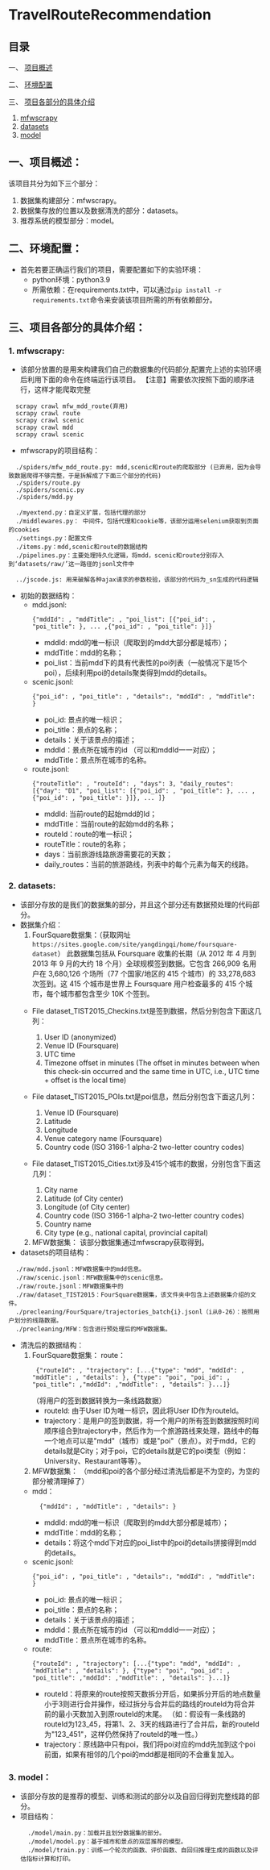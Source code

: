 # TravelRouteRecommendation
## 目录
一、 [项目概述](#项目概述)

二、 [环境配置](#环境配置)

三、 [项目各部分的具体介绍](#项目各部分的具体介绍)
1. [mfwscrapy](##mfwscrapy)
2. [datasets](##datasets)
3. [model](##model)
## 一、项目概述：
该项目共分为如下三个部分：
1. 数据集构建部分：mfwscrapy。
2. 数据集存放的位置以及数据清洗的部分：datasets。
3. 推荐系统的模型部分：model。
## 二、环境配置：
- 首先若要正确运行我们的项目，需要配置如下的实验环境：
  - python环境：python3.9
  - 所需依赖：在requirements.txt中，可以通过```pip install -r requirements.txt```命令来安装该项目所需的所有依赖部分。
## 三、项目各部分的具体介绍：
### 1. mfwscrapy:
- 该部分放置的是用来构建我们自己的数据集的代码部分,配置完上述的实验环境后利用下面的命令在终端运行该项目。
  【注意】需要依次按照下面的顺序进行，这样才能爬取完整
```
  scrapy crawl mfw_mdd_route(弃用)
  scrapy crawl route
  scrapy crawl scenic
  scrapy crawl mdd
  scrapy crawl scenic
```
- mfwscrapy的项目结构：
```
  ./spiders/mfw_mdd_route.py: mdd,scenic和route的爬取部分 (已弃用，因为会导致数据爬得不够完整，于是拆解成了下面三个部分的代码)
  ./spiders/route.py
  ./spiders/scenic.py
  ./spiders/mdd.py
  
  ./myextend.py：自定义扩展，包括代理的部分
  ./middlewares.py： 中间件，包括代理和cookie等，该部分运用selenium获取到页面的cookies
  ./settings.py：配置文件
  ./items.py：mdd,scenic和route的数据结构
  ./pipelines.py：主要处理持久化逻辑，将mdd，scenic和route分别存入到‘datasets/raw/’这一路径的jsonl文件中
  
  ../jscode.js: 用来破解各种ajax请求的参数校验，该部分的代码为_sn生成的代码逻辑
```
- 初始的数据结构：
  - mdd.jsonl:
    ```
    {"mddId": , "mddTitle": , "poi_list": [{"poi_id": , "poi_title": }, ... ,{"poi_id": , "poi_title": }]}
    ```
    - mddId: mdd的唯一标识（爬取到的mdd大部分都是城市）；
    - mddTitle：mdd的名称；
    - poi_list：当前mdd下的具有代表性的poi列表（一般情况下是15个poi），后续利用poi的details聚类得到mdd的details。
  - scenic.jsonl:
    ```
    {"poi_id": , "poi_title": , "details":, "mddId": , "mddTitle": }
    ```
    - poi_id: 景点的唯一标识；
    - poi_title：景点的名称；
    - details：关于该景点的描述；
    - mddId：景点所在城市的id （可以和mddId一一对应）；
    - mddTitle：景点所在城市的名称。
  - route.jsonl:
    ```
    {"routeTitle": , "routeId": , "days": 3, "daily_routes": [{"day": "D1", "poi_list": [{"poi_id": , "poi_title": }, ... ,{"poi_id": , "poi_title": }]}, ... ]}
    ```
    - mddId: 当前route的起始mdd的Id；
    - mddTitle：当前route的起始mdd的名称；
    - routeId：route的唯一标识；
    - routeTitle：route的名称；
    - days：当前旅游线路旅游需要花的天数；
    - daily_routes：当前的旅游路线，列表中的每个元素为每天的线路。
### 2. datasets:
- 该部分存放的是我们的数据集的部分，并且这个部分还有数据预处理的代码部分。
- 数据集介绍：
  1. FourSquare数据集：（获取网址```https://sites.google.com/site/yangdingqi/home/foursquare-dataset```）
    此数据集包括从 Foursquare 收集的长期（从 2012 年 4 月到 2013 年 9 月的大约 18 个月）全球规模签到数据。它包含 266,909 名用户在 3,680,126 个场所（77 个国家/地区的 415 个城市）的 33,278,683 次签到。这 415 个城市是世界上 Foursquare 用户检查最多的 415 个城市，每个城市都包含至少 10K 个签到。
    - File dataset_TIST2015_Checkins.txt是签到数据，然后分别包含下面这几列：
      1. User ID (anonymized)
      2. Venue ID (Foursquare)
      3. UTC time
      4. Timezone offset in minutes (The offset in minutes between when this check-sin occurred and the same time in UTC, i.e., UTC time + offset is the local time)
    - File dataset_TIST2015_POIs.txt是poi信息，然后分别包含下面这几列：
      1. Venue ID (Foursquare) 
      2. Latitude
      3. Longitude
      4. Venue category name (Foursquare)
      5. Country code (ISO 3166-1 alpha-2 two-letter country codes)
  
    - File dataset_TIST2015_Cities.txt涉及415个城市的数据，分别包含下面这几列：
      1. City name
      2. Latitude (of City center)
      3. Longitude (of City center)
      4. Country code (ISO 3166-1 alpha-2 two-letter country codes)
      5. Country name
      6. City type (e.g., national capital, provincial capital)
  2. MFW数据集：
     该部分数据集通过mfwscrapy获取得到。
- datasets的项目结构：
```
  ./raw/mdd.jsonl：MFW数据集中的mdd信息。
  ./raw/scenic.jsonl：MFW数据集中的scenic信息。
  ./raw/route.jsonl：MFW数据集中的
  ./raw/dataset_TIST2015：FourSquare数据集，该文件夹中包含上述数据集介绍的文件。
  ./precleaning/FourSquare/trajectories_batch{i}.jsonl（i从0-26）：按照用户划分的线路数据。
  ./precleaning/MFW：包含进行预处理后的MFW数据集。
```
- 清洗后的数据结构：
  1. FourSquare数据集：
     route：
     ```
      {"routeId": , "trajectory": [...{"type": "mdd", "mddId": , "mddTitle": , "details": }, {"type": "poi", "poi_id": , "poi_title": ,"mddId": ,"mddTitle": , "details": }...]}
     ```
     （将用户的签到数据转换为一条线路数据）
     - routeId: 由于User ID为唯一标识，因此将User ID作为routeId。
     - trajectory：是用户的签到数据，将一个用户的所有签到数据按照时间顺序组合到trajectory中，然后作为一个旅游路线来处理，路线中的每一个地点可以是"mdd"（城市）或是"poi"（景点）。对于mdd，它的details就是City；对于poi，它的details就是它的poi类型（例如：University、Restaurant等等）。
  2. MFW数据集：
     （mdd和poi的各个部分经过清洗后都是不为空的，为空的部分被清理掉了）
  - mdd：
    ```
      {"mddId": , "mddTitle": , "details": }
    ```
    - mddId: mdd的唯一标识（爬取到的mdd大部分都是城市）；
    - mddTitle：mdd的名称；
    - details：将这个mdd下对应的poi_list中的poi的details拼接得到mdd的details。
  - scenic.jsonl:
    ```
    {"poi_id": , "poi_title": , "details":, "mddId": , "mddTitle": }
    ```
    - poi_id: 景点的唯一标识；
    - poi_title：景点的名称；
    - details：关于该景点的描述；
    - mddId：景点所在城市的id （可以和mddId一一对应）；
    - mddTitle：景点所在城市的名称。
  - route:
    ```
    {"routeId": , "trajectory": [...{"type": "mdd", "mddId": , "mddTitle": , "details": }, {"type": "poi", "poi_id": , "poi_title": ,"mddId": ,"mddTitle": , "details": }...]}
    ```
    - routeId：将原来的route按照天数拆分开后，如果拆分开后的地点数量小于3则进行合并操作，经过拆分与合并后的路线的routeId为将合并前的最小天数加入到原routeId的末尾。
      （如：假设有一条线路的routeId为123_45，将第1、2、3天的线路进行了合并后，新的routeId为"123_451"，这样仍然保持了routeId的唯一性。）
    - trajectory：原线路中只有poi，我们将poi对应的mdd先加到这个poi前面，如果有相邻的几个poi的mdd都是相同的不会重复加入。
### 3. model：
- 该部分存放的是推荐的模型、训练和测试的部分以及自回归得到完整线路的部分。
- 项目结构：
  ```
    ./model/main.py：加载并且划分数据集的部分。
    ./model/model.py：基于城市和景点的双层推荐的模型。
    ./model/train.py：训练一个轮次的函数、评价函数、自回归推理生成的函数以及评估指标计算和打印。
  ```

